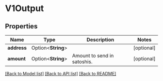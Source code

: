 # V1Output

## Properties

| Name        | Type               | Description                 | Notes      |
| ----------- | ------------------ | --------------------------- | ---------- |
| **address** | Option<**String**> |                             | [optional] |
| **amount**  | Option<**String**> | Amount to send in satoshis. | [optional] |

[[Back to Model list]](../README.md#documentation-for-models) [[Back to API list]](../README.md#documentation-for-api-endpoints) [[Back to README]](../README.md)
